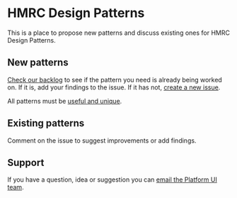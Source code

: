 # HMRC Design Patterns

This is a place to propose new patterns and discuss existing ones for HMRC Design Patterns.

## New patterns

[Check our backlog](https://github.com/hmrc/design-patterns/issues) to see if the pattern you need is already being worked on. If it is, add your findings to the issue. If it has not, [create a new issue](https://github.com/hmrc/design-patterns/issues/new).

All patterns must be [useful and unique](https://design-system.service.gov.uk/community/contribution-criteria/#new-proposals).

## Existing patterns

Comment on the issue to suggest improvements or add findings.

## Support

If you have a question, idea or suggestion you can [email the Platform UI team](mailto:platform-ui@digital.hmrc.gov.uk).
